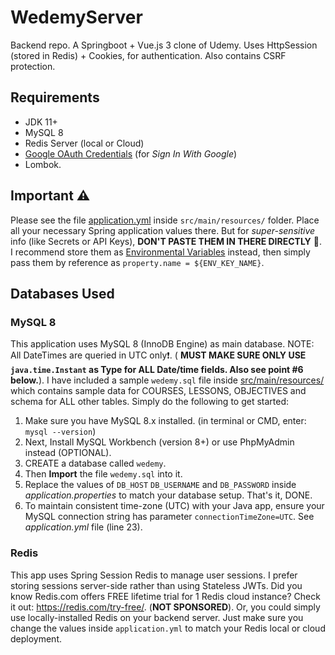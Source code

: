# WedemyServer

Backend repo. A Springboot + Vue.js 3 clone of Udemy. Uses HttpSession (stored in Redis) + Cookies, for authentication.
Also contains CSRF protection.

## Requirements

- JDK 11+
- MySQL 8
- Redis Server (local or Cloud)
- [Google OAuth Credentials](https://console.developers.google.com/apis/credentials) (for _Sign In With Google_)
- Lombok.

## Important ⚠

Please see the file [application.yml](src/main/resources/application.yml) inside `src/main/resources/`
folder. Place all your necessary Spring application values there. But for _super-sensitive_
info (like Secrets or API Keys), **DON'T PASTE THEM IN THERE DIRECTLY** 🚫. I recommend store them
as [Environmental Variables](https://www.baeldung.com/properties-with-spring) instead, then simply pass them by
reference as `property.name = ${ENV_KEY_NAME}`.

## Databases Used

### MySQL 8

This application uses MySQL 8 (InnoDB Engine) as main database. NOTE: All DateTimes are queried in UTC only❗. (
**MUST MAKE SURE ONLY USE `java.time.Instant` as Type for ALL Date/time fields. Also see point #6 below.**). I have
included a sample `wedemy.sql`
file inside [src/main/resources/](src/main/resources) which contains sample data for COURSES, LESSONS, OBJECTIVES and
schema for ALL other tables. Simply do the following to get started:

1. Make sure you have MySQL 8.x installed. (in terminal or CMD, enter: `mysql --version`)
2. Next, Install MySQL Workbench (version 8+) or use PhpMyAdmin instead (OPTIONAL).
3. CREATE a database called `wedemy`.
4. Then **Import** the file `wedemy.sql` into it.
5. Replace the values of `DB_HOST` `DB_USERNAME` and `DB_PASSWORD` inside _application.properties_ to match your
   database setup. That's it, DONE.
6. To maintain consistent time-zone (UTC) with your Java app, ensure your MySQL connection string has
   parameter `connectionTimeZone=UTC`. See
   _application.yml_ file (line 23).

### Redis

This app uses Spring Session Redis to manage user sessions. I prefer storing sessions server-side rather than using
Stateless JWTs. Did you know Redis.com offers FREE lifetime trial for 1 Redis cloud instance? Check it
out: https://redis.com/try-free/.
(**NOT SPONSORED**). Or, you could simply use locally-installed Redis on your backend server. Just make sure you change
the values inside `application.yml` to match your Redis local or cloud deployment.

